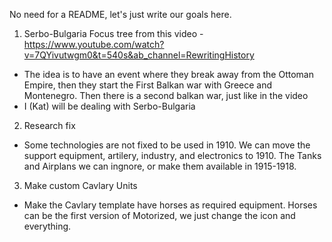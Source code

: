 No need for a README, let's just write our goals here.

1. Serbo-Bulgaria Focus tree from this video - https://www.youtube.com/watch?v=7QYivutwgm0&t=540s&ab_channel=RewritingHistory
- The idea is to have an event where they break away from the Ottoman Empire, then they start the First Balkan war with Greece and Montenegro. Then there is a second balkan war, just like in the video
- I (Kat) will be dealing with Serbo-Bulgaria

2. Research fix
- Some technologies are not fixed to be used in 1910. We can move the support equipment, artilery, industry, and electronics to 1910. The Tanks and Airplans we can ingnore, or make them available in 1915-1918.

3. Make custom Cavlary Units
- Make the Cavlary template have horses as required equipment. Horses can be the first version of Motorized, we just change the icon and everything.
